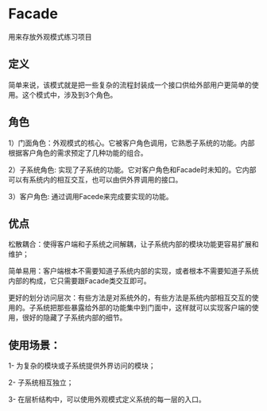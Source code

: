 # Facade
用来存放外观模式练习项目
## 定义
简单来说，该模式就是把一些复杂的流程封装成一个接口供给外部用户更简单的使用。这个模式中，涉及到3个角色。
## 角色
1）门面角色：外观模式的核心。它被客户角色调用，它熟悉子系统的功能。内部根据客户角色的需求预定了几种功能的组合。

2）子系统角色: 实现了子系统的功能。它对客户角色和Facade时未知的。它内部可以有系统内的相互交互，也可以由供外界调用的接口。

3）客户角色: 通过调用Facede来完成要实现的功能。
## 优点
松散耦合：使得客户端和子系统之间解耦，让子系统内部的模块功能更容易扩展和维护；

简单易用：客户端根本不需要知道子系统内部的实现，或者根本不需要知道子系统内部的构成，它只需要跟Facade类交互即可。

更好的划分访问层次：有些方法是对系统外的，有些方法是系统内部相互交互的使用的。子系统把那些暴露给外部的功能集中到门面中，这样就可以实现客户端的使用，很好的隐藏了子系统内部的细节。
## 使用场景：
1- 为复杂的模块或子系统提供外界访问的模块；

2- 子系统相互独立；

3- 在层析结构中，可以使用外观模式定义系统的每一层的入口。
